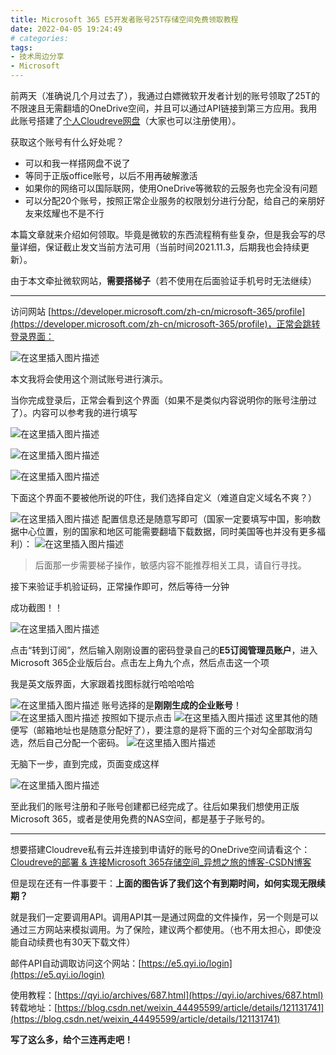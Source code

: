 ```yaml
---
title: Microsoft 365 E5开发者账号25T存储空间免费领取教程
date: 2022-04-05 19:24:49
# categories:
tags:
- 技术周边分享
- Microsoft
---
```


前两天（准确说几个月过去了），我通过白嫖微软开发者计划的账号领取了25T的不限速且无需翻墙的OneDrive空间，并且可以通过API链接到第三方应用。我用此账号搭建了[个人Cloudreve网盘](https://cloud.yixiangzhilv.com/)（大家也可以注册使用）。

获取这个账号有什么好处呢？

- 可以和我一样搭网盘不说了
- 等同于正版office账号，以后不用再破解激活
- 如果你的网络可以国际联网，使用OneDrive等微软的云服务也完全没有问题
- 可以分配20个账号，按照正常企业服务的权限划分进行分配，给自己的亲朋好友来炫耀也不是不行

本篇文章就来介绍如何领取。毕竟是微软的东西流程稍有些复杂，但是我会写的尽量详细，保证截止发文当前方法可用（当前时间2021.11.3，后期我也会持续更新）。

由于本文牵扯微软网站，**需要搭梯子**（若不使用在后面验证手机号时无法继续）

---

访问网站 [https://developer.microsoft.com/zh-cn/microsoft-365/profile](https://developer.microsoft.com/zh-cn/microsoft-365/profile)，正常会跳转登录界面：

![在这里插入图片描述](https://cdn.yixiangzhilv.com/images/eb2ffda5c8af94832ca77fa66f7288b6.png)

本文我将会使用这个测试账号进行演示。

当你完成登录后，正常会看到这个界面（如果不是类似内容说明你的账号注册过了）。内容可以参考我的进行填写

![在这里插入图片描述](https://cdn.yixiangzhilv.com/images/bac2910e123632c254c722c829a31b2a.png)

![在这里插入图片描述](https://cdn.yixiangzhilv.com/images/878235b88b246e76ed19eef286a04f3b.png)

![在这里插入图片描述](https://cdn.yixiangzhilv.com/images/2b3f88cc4525972218945cc0d1eb1d12.png)

下面这个界面不要被他所说的吓住，我们选择自定义（难道自定义域名不爽？）

![在这里插入图片描述](https://cdn.yixiangzhilv.com/images/3c12ed875bd0b0b8aa3df231f094e74f.png)
配置信息还是随意写即可（国家一定要填写中国，影响数据中心位置，别的国家和地区可能需要翻墙下载数据，同时美国等也并没有更多福利）：
![在这里插入图片描述](https://cdn.yixiangzhilv.com/images/458075809894224f8930ffeb7fdec798.png)

> 后面那一步需要梯子操作，敏感内容不能推荐相关工具，请自行寻找。

接下来验证手机验证码，正常操作即可，然后等待一分钟

成功截图！！

![在这里插入图片描述](https://cdn.yixiangzhilv.com/images/305087d311d0d9790c3b7c2960e313de.png)

点击“转到订阅”，然后输入刚刚设置的密码登录自己的**E5订阅管理员账户**，进入Microsoft 365企业版后台。点击左上角九个点，然后点击这一个项

我是英文版界面，大家跟着找图标就行哈哈哈哈

![在这里插入图片描述](https://cdn.yixiangzhilv.com/images/777784ff382a22cee1bdc13729aa84ab.png)
账号选择的是**刚刚生成的企业账号**！
![在这里插入图片描述](https://cdn.yixiangzhilv.com/images/3976c2c8f96995af2e051412a300954e.png)
按照如下提示点击
![在这里插入图片描述](https://cdn.yixiangzhilv.com/images/252a4ef61a9babca8a5be715e3e77832.png)
这里其他的随便写（邮箱地址也是随意分配好了），要注意的是将下面的三个对勾全部取消勾选，然后自己分配一个密码。
![在这里插入图片描述](https://cdn.yixiangzhilv.com/images/df7578785923a2dc107265a0066b640d.png)

无脑下一步，直到完成，页面变成这样

![在这里插入图片描述](https://cdn.yixiangzhilv.com/images/3ec6fba3153c40a3c5bd6e5a5fb20dfb.png)

至此我们的账号注册和子账号创建都已经完成了。往后如果我们想使用正版Microsoft 365，或者是使用免费的NAS空间，都是基于子账号的。

---

想要搭建Cloudreve私有云并连接到申请好的账号的OneDrive空间请看这个：[Cloudreve的部署 & 连接Microsoft 365存储空间_异想之旅的博客-CSDN博客](https://blog.csdn.net/weixin_44495599/article/details/121149155)

但是现在还有一件事要干：**上面的图告诉了我们这个有到期时间，如何实现无限续期？**

就是我们一定要调用API。调用API其一是通过网盘的文件操作，另一个则是可以通过三方网站来模拟调用。为了保险，建议两个都使用。（也不用太担心，即使没能自动续费也有30天下载文件）

邮件API自动调取访问这个网站：[https://e5.qyi.io/login](https://e5.qyi.io/login)

使用教程：[https://qyi.io/archives/687.html](https://qyi.io/archives/687.html)  转载地址：[https://blog.csdn.net/weixin_44495599/article/details/121131741](https://blog.csdn.net/weixin_44495599/article/details/121131741)

**写了这么多，给个三连再走吧！**

